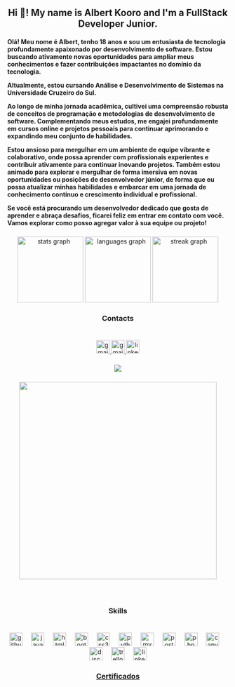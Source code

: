 <h2 align="center">Hi 👋! My name is Albert Kooro and I'm a FullStack Developer Junior.</h2>

<h4>Olá! Meu nome é Albert, tenho 18 anos e sou um entusiasta de tecnologia profundamente apaixonado por desenvolvimento de software. Estou buscando ativamente novas oportunidades para ampliar meus conhecimentos e fazer contribuições impactantes no domínio da tecnologia.

 
Altualmente, estou cursando Análise e Desenvolvimento de Sistemas na Universidade Cruzeiro do Sul.

Ao longo de minha jornada acadêmica, cultivei uma compreensão robusta de conceitos de programação e metodologias de desenvolvimento de software. Complementando meus estudos, me engajei profundamente em cursos online e projetos pessoais para continuar aprimorando e expandindo meu conjunto de habilidades.

Estou ansioso para mergulhar em um ambiente de equipe vibrante e colaborativo, onde possa aprender com profissionais experientes e contribuir ativamente para continuar inovando projetos. Também estou animado para explorar e mergulhar de forma imersiva em novas oportunidades ou posições de desenvolvedor júnior, de forma que eu possa atualizar minhas habilidades e embarcar em uma jornada de conhecimento contínuo e crescimento individual e profissional.

Se você está procurando um desenvolvedor dedicado que gosta de aprender e abraça desafios, ficarei feliz em entrar em contato com você. Vamos explorar como posso agregar valor à sua equipe ou projeto!</h4>

###

<div align="center">
  <img src="https://github-readme-stats.vercel.app/api?username=AlbertKoor&hide_title=true&hide_rank=false&show_icons=true&include_all_commits=true&count_private=true&disable_animations=false&theme=merko&locale=en&hide_border=true" height="150" alt="stats graph"  />
  <img src="https://github-readme-stats.vercel.app/api/top-langs?username=AlbertKoor&locale=en&hide_title=true&layout=compact&card_width=320&langs_count=5&theme=merko&hide_border=true" height="150" alt="languages graph"  />
  <img src="https://streak-stats.demolab.com?user=AlbertKoor&locale=en&mode=weekly&theme=merko&hide_border=true&border_radius=5" height="150" alt="streak graph"  />
</div>

###

<h3 align="center">Contacts</h3>

###

<br clear="both">



<div align="center">
  <a href="mailto:albertkoori12@gmail.com"> <img src="https://img.shields.io/static/v1?message=Gmail&logo=gmail&label=&color=D14836&logoColor=white&labelColor=&style=for-the-badge" height="30" alt="gmail logo"/> </a>
 <a href="mailto:albertkooro@outlook.com"> <img src="https://img.shields.io/static/v1?message=Gmail&logo=gmail&label=&color=D14836&logoColor=white&labelColor=&style=for-the-badge" height="30" alt="gmail logo"/> </a>
  <a href="https://www.linkedin.com/in/albert-kooro/"> <img src="https://img.shields.io/static/v1?message=LinkedIn&logo=linkedin&label=&color=0077B5&logoColor=white&labelColor=&style=for-the-badge" height="30" alt="linkedin logo"/> </a>
</div>

###
###

<div align="center">
  <img src="https://profile-counter.glitch.me/AlbertKoor/count.svg?"  />
</div>



###

<div align="center">
  <img height="450" src="https://media.giphy.com/media/Dg4TxjYikCpiGd7tYs/giphy.gif?cid=82a1493bnf1ggg54re3z6wdll4a76kdbnyatd1l3q1n6g22y&ep=v1_gifs_trending&rid=giphy.gif&ct=g"  />
</div>

###

<br clear="both">

<h3 align="center">Skills</h3>

###

<br clear="both">

<div align="center">
  <img src="https://img.shields.io/badge/GitHub-181717?logo=github&logoColor=white&style=for-the-badge" height="30" alt="github logo"  />
  <img width="12" />
  <img src="https://skillicons.dev/icons?i=js" height="30" alt="javascript logo"  />
  <img width="12" />
  <img src="https://skillicons.dev/icons?i=html" height="30" alt="html5 logo"  />
  <img width="12" />
  <img src="https://cdn.simpleicons.org/bootstrap/7952B3" height="30" alt="bootstrap logo"  />
  <img width="12" />
  <img src="https://skillicons.dev/icons?i=css" height="30" alt="css3 logo"  />
  <img width="12" />
  <img src="https://cdn.jsdelivr.net/gh/devicons/devicon/icons/python/python-original.svg" height="30" alt="python logo"  />
  <img width="12" />
  <img src="https://skillicons.dev/icons?i=mysql" height="30" alt="mysql logo"  />
  <img width="12" />
  <img src="https://cdn.jsdelivr.net/gh/devicons/devicon/icons/postgresql/postgresql-original.svg" height="30" alt="postgresql logo"  />
  <img width="12" />
  <img src="https://cdn.jsdelivr.net/gh/devicons/devicon/icons/php/php-original.svg" height="30" alt="php logo"  />
  <img width="12" />
  <img src="https://cdn.simpleicons.org/canva/00C4CC" height="30" alt="canva logo"  />
  <img width="12" />
  <img src="https://cdn.simpleicons.org/discord/5865F2" height="30" alt="discord logo"  />
  <img width="12" />
  <img src="https://cdn.simpleicons.org/trello/0052CC" height="30" alt="trello logo"  />
  <img width="12" />
  <a href="https://www.linkedin.com/in/albert-kooro/"><img src="https://cdn.simpleicons.org/linkedin/0A66C2" height="30" alt="linkedin logo"  />
</div>

<h3 align="center">Certificados</h3>

